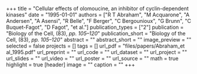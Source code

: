 +++
title = "Cellular effects of olomoucine, an inhibitor of cyclin-dependent kinases"
date = "1995-01-01"
authors = ["R T Abraham", "M Acquarone", "A Andersen", "A Asensi", "R Belle", "F Berger", "C Bergounioux", "G Brunn", "C Buquet-Fagot", "D Fagot", "et al."]
publication_types = ["2"]
publication = "Biology of the Cell, (83), _pp. 105–120_"
publication_short = "Biology of the Cell, (83), _pp. 105–120_"
abstract = ""
abstract_short = ""
image_preview = ""
selected = false
projects = []
tags = []
url_pdf = "files/papers/Abraham_et al_1995.pdf"
url_preprint = ""
url_code = ""
url_dataset = ""
url_project = ""
url_slides = ""
url_video = ""
url_poster = ""
url_source = ""
math = true
highlight = true
[header]
image = ""
caption = ""
+++
